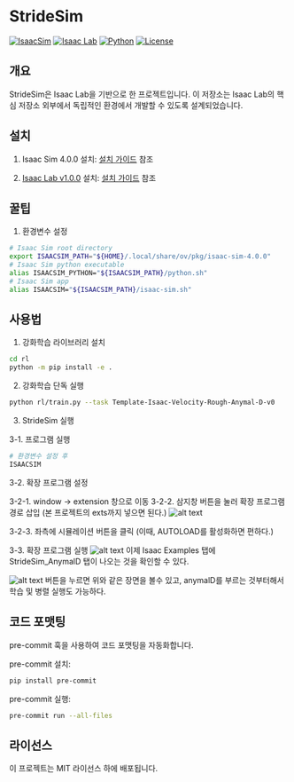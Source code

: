 # StrideSim

[![IsaacSim](https://img.shields.io/badge/IsaacSim-4.0.0-silver.svg)](https://docs.omniverse.nvidia.com/isaacsim/latest/overview.html)
[![Isaac Lab](https://img.shields.io/badge/IsaacLab-1.0.0-silver)](https://isaac-sim.github.io/IsaacLab)
[![Python](https://img.shields.io/badge/python-3.10-blue.svg)](https://docs.python.org/3/whatsnew/3.10.html)
[![License](https://img.shields.io/badge/license-MIT-yellow.svg)](https://opensource.org/license/mit)

## 개요

StrideSim은 Isaac Lab을 기반으로 한 프로젝트입니다. 이 저장소는 Isaac Lab의 핵심 저장소 외부에서 독립적인 환경에서 개발할 수 있도록 설계되었습니다.

## 설치

1. Isaac Sim 4.0.0 설치: [설치 가이드](https://docs.omniverse.nvidia.com/isaacsim/latest/overview.html) 참조

2. [Isaac Lab v1.0.0](https://github.com/isaac-sim/IsaacLab/tree/v1.0.0) 설치: [설치 가이드](https://isaac-sim.github.io/IsaacLab/source/setup/installation/index.html) 참조


## 꿀팁

1. 환경변수 설정

```bash
# Isaac Sim root directory
export ISAACSIM_PATH="${HOME}/.local/share/ov/pkg/isaac-sim-4.0.0"
# Isaac Sim python executable
alias ISAACSIM_PYTHON="${ISAACSIM_PATH}/python.sh"
# Isaac Sim app
alias ISAACSIM="${ISAACSIM_PATH}/isaac-sim.sh"
```

## 사용법

1. 강화학습 라이브러리 설치

```bash
cd rl
python -m pip install -e .
```

2. 강화학습 단독 실행

```bash
python rl/train.py --task Template-Isaac-Velocity-Rough-Anymal-D-v0
```

3. StrideSim 실행

3-1. 프로그램 실행

   ```bash
   # 환경변수 설정 후
   ISAACSIM
   ```

3-2. 확장 프로그램 설정

3-2-1. window -> extension 창으로 이동
3-2-2. 삼지창 버튼을 눌러 확장 프로그램 경로 삽입 (본 프로젝트의 exts까지 넣으면 된다.)
![alt text](Asset/image.png)

3-2-3. 좌측에 시뮬레이션 버튼을 클릭 (이때, AUTOLOAD를 활성화하면 편하다.)

3-3. 확장 프로그램 실행
![alt text](Asset/image-1.png)
이제 Isaac Examples 탭에 StrideSim_AnymalD 탭이 나오는 것을 확인할 수 있다.

![alt text](Asset/image-2.png)
버튼을 누르면 위와 같은 장면을 볼수 있고, anymalD를 부르는 것부터해서 학습 및 병렬 실행도 가능하다.

## 코드 포맷팅

pre-commit 훅을 사용하여 코드 포맷팅을 자동화합니다.

pre-commit 설치:

```bash
pip install pre-commit
```

pre-commit 실행:

```bash
pre-commit run --all-files
```

## 라이선스

이 프로젝트는 MIT 라이선스 하에 배포됩니다.
